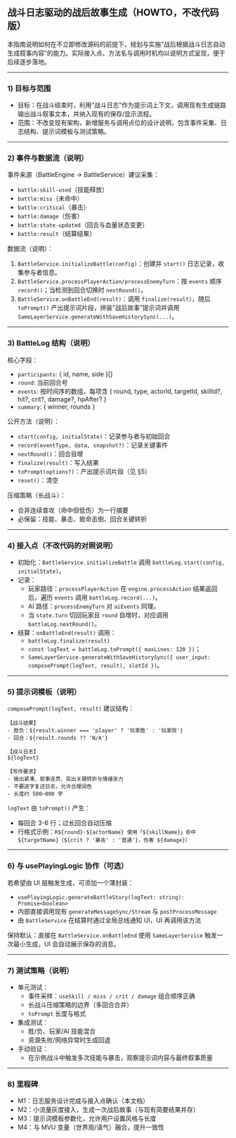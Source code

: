 ## 战斗日志驱动的战后故事生成（HOWTO，不改代码版）

本指南说明如何在不立即修改源码的前提下，规划与实施“战后根据战斗日志自动生成叙事内容”的能力。实际接入点、方法名与调用时机均以说明方式呈现，便于后续逐步落地。

---

### 1) 目标与范围

- 目标：在战斗结束时，利用“战斗日志”作为提示词上下文，调用现有生成链路输出战斗叙事文本，并纳入现有的保存/显示流程。
- 范围：不改变现有架构，新增服务与调用点位的设计说明，包含事件采集、日志结构、提示词模板与测试策略。

---

### 2) 事件与数据流（说明）

事件来源（BattleEngine → BattleService）建议采集：
- `battle:skill-used`（技能释放）
- `battle:miss`（未命中）
- `battle:critical`（暴击）
- `battle:damage`（伤害）
- `battle:state-updated`（回合与血量状态变更）
- `battle:result`（结算结果）

数据流（说明）：
1. `BattleService.initializeBattle(config)`：创建并 `start()` 日志记录，收集参与者信息。
2. `BattleService.processPlayerAction/processEnemyTurn`：按 `events` 顺序 `record()`；当检测到回合切换时 `nextRound()`。
3. `BattleService.onBattleEnd(result)`：调用 `finalize(result)`，随后 `toPrompt()` 产出提示词片段，拼装“战后故事”提示词并调用 `SameLayerService.generateWithSaveHistorySync(...)`。

---

### 3) BattleLog 结构（说明）

核心字段：
- `participants`: { id, name, side }[]
- `round`: 当前回合号
- `events`: 按时间序的数组，每项含 { round, type, actorId, targetId, skillId?, hit?, crit?, damage?, hpAfter? }
- `summary`: { winner, rounds }

公开方法（说明）：
- `start(config, initialState)`：记录参与者与初始回合
- `record(eventType, data, snapshot?)`：记录关键事件
- `nextRound()`：回合自增
- `finalize(result)`：写入结果
- `toPrompt(options?)`：产出提示词片段（见 §5）
- `reset()`：清空

压缩策略（长战斗）：
- 合并连续普攻（命中但低伤）为一行摘要
- 必保留：技能、暴击、致命击倒、回合关键转折

---

### 4) 接入点（不改代码的对照说明）

- 初始化：`BattleService.initializeBattle` 调用 `battleLog.start(config, initialState)`。
- 记录：
  - 玩家路径：`processPlayerAction` 在 `engine.processAction` 结果返回后，遍历 `events` 调用 `battleLog.record(...)`。
  - AI 路径：`processEnemyTurn` 对 `aiEvents` 同理。
  - 当 `state.turn` 切回玩家且 `round` 自增时，对应调用 `battleLog.nextRound()`。
- 结算：`onBattleEnd(result)` 调用：
  - `battleLog.finalize(result)`
  - `const logText = battleLog.toPrompt({ maxLines: 120 })`；
  - `SameLayerService.generateWithSaveHistorySync({ user_input: composePrompt(logText, result), slotId })`。

---

### 5) 提示词模板（说明）

`composePrompt(logText, result)` 建议结构：
```
【战斗结果】
- 胜负：${result.winner === 'player' ? '玩家胜' : '玩家败'}
- 回合：${result.rounds ?? 'N/A'}

【战斗日志】
${logText}

【写作要求】
- 输出紧凑、叙事连贯、突出关键转折与情绪张力
- 不要逐字复述日志，允许合理润色
- 长度约 500~800 字
```

`logText` 由 `toPrompt()` 产生：
- 每回合 3-6 行；过长回合自动压缩
- 行格式示例：`R${round}·${actorName} 使用「${skillName}」命中 ${targetName}（${crit ? '暴击' : '普通'}，伤害 ${damage}）`

---

### 6) 与 usePlayingLogic 协作（可选）

若希望由 UI 层触发生成，可添加一个薄封装：
- `usePlayingLogic.generateBattleStory(logText: string): Promise<boolean>`
- 内部直接调用现有 `generateMessageSync/Stream` 与 `postProcessMessage`
- 由 `BattleService` 在结算时通过全局总线通知 UI，UI 再调用该方法

保持默认：直接在 `BattleService.onBattleEnd` 使用 `SameLayerService` 触发一次最小生成，UI 会自动展示保存的消息。

---

### 7) 测试策略（说明）

- 单元测试：
  - 事件采样：`useSkill / miss / crit / damage` 组合顺序正确
  - 长战斗压缩策略的边界（多回合合并）
  - `toPrompt` 长度与格式
- 集成测试：
  - 胜/负、玩家/AI 技能混合
  - 资源失败/网络异常时生成回退
- 手动验证：
  - 在示例战斗中触发多次技能与暴击，观察提示词内容与最终叙事质量

---

### 8) 里程碑

- M1：日志服务设计完成与接入点确认（本文档）
- M2：小流量灰度接入，生成一次战后故事（与现有简要结果并存）
- M3：提示词模板参数化，允许用户设置风格与长度
- M4：与 MVU 变量（世界观/语气）融合，提升一致性






















